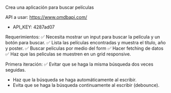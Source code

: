 
Crea una aplicación para buscar películas

API a usar:
https://www.omdbapi.com/
- API_KEY: 4287ad07

Requerimientos:
✅  Necesita mostrar un input para buscar la película y un botón para buscar.
✅  Lista las películas encontradas y muestra el título, año y poster.
✅ Buscar peliculas por medio del form
✅ Hacer fetching de datos
✅ Haz que las peliculas se muestren en un grid responsive.

Primera iteración:
✅ Evitar que se haga la misma búsqueda dos veces seguidas.
- Haz que la búsqueda se haga automáticamente al escribir.
- Evita que se haga la búsqueda continuamente al escribir (debounce).